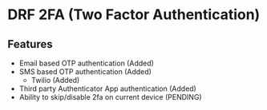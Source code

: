 # DRF 2FA (Two Factor Authentication)

## Features
- Email based OTP authentication (Added)
- SMS based OTP authentication (Added)
    - Twilio (Added)
- Third party Authenticator App authentication (Added)
- Ability to skip/disable 2fa on current device (PENDING)
